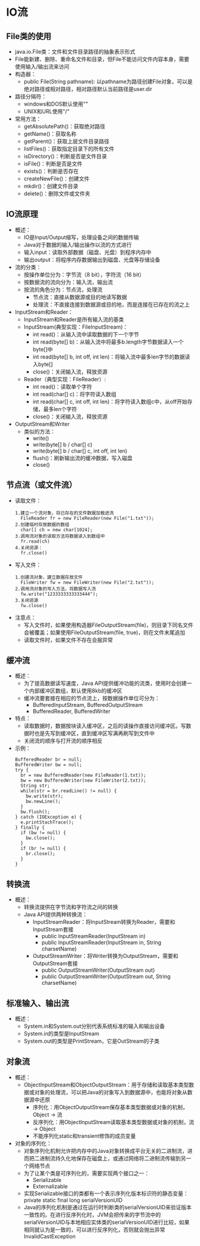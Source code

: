 # IO流

## File类的使用

  - java.io.File类：文件和文件目录路径的抽象表示形式
  - File能新建、删除、重命名文件和目录，但File不能访问文件内容本身，需要使用输入/输出流来访问
  - 构造器：
    - public File(String pathname): 以pathname为路径创建File对象，可以是绝对路径或相对路径，相对路径默认当前路径是user.dir
  - 路径分隔符：
    - windows和DOS默认使用"\"
    - UNIX和URL使用"/"
  - 常用方法：
    - getAbsolutePath()：获取绝对路径
    - getName()：获取名称
    - getParent()：获取上层文件目录路径
    - listFiles()：获取指定目录下的所有文件
    - isDirectory()：判断是否是文件目录
    - isFile()：判断是否是文件
    - exists()：判断是否存在
    - createNewFile()：创建文件
    - mkdir()：创建文件目录
    - delete()：删除文件或文件夹

## IO流原理

  - 概述：
    - IO是Input/Output缩写，处理设备之间的数据传输
    - Java对于数据的输入/输出操作以流的方式进行
    - 输入input：读取外部数据（磁盘、光盘）到程序内存中
    - 输出output：将程序内存数据输出到磁盘、光盘等存储设备
  - 流的分类：
    - 按操作单位分为：字节流（8 bit），字符流（16 bit）
    - 按数据流的流向分为：输入流，输出流
    - 按流的角色分为：节点流，处理流
      - 节点流：直接从数据源或目的地读写数据
      - 处理流：不直接连接到数据源或目的地，而是连接在已存在的流之上
  - InputStream和Reader：
    - InputStream和Reader是所有输入流的基类
    - InputStream(典型实现：FileInputStream)：
      - int read()：从输入流中读取数据的下一个字节
      - int read(byte[] b)：从输入流中将最多b.length字节数据读入一个byte[]中
      - int read(byte[] b, int off, int len)：将输入流中最多len字节的数据读入byte[]
      - close()：关闭输入流，释放资源
    - Reader（典型实现：FileReader）:
      - int read()：读取单个字符
      - int read(char[] c)：将字符读入数组
      - int read(char[] c, int off, int len)：将字符读入数组c中，从off开始存储，最多len个字符
      - close()：关闭输入流，释放资源
  - OutputStream和Writer
    - 类似的方法：
      - write()
      - write(byte[] b / char[] c)
      - write(byte[] b / char[] c, int off, int len)
      - flush()：刷新输出流的缓冲数据，写入磁盘
      - close()  
    
## 节点流（或文件流）

  - 读取文件：
    ```
    1.建立一个流对象，将已存在的文件数据加载进流
      FileReader fr = new FileReader(new File("1.txt"));
    2.创建临时存放数据的数组
      char[] ch = new char[1024];
    3.调用流对象的读取方法将数据读入到数组中
      fr.read(ch)
    4.关闭资源：
      fr.close()
    ```
  - 写入文件：
    ```
    1.创建流对象，建立数据存放文件
      FileWriter fw = new FileWriter(new File("2.txt"));
    2.调用流对象的写入方法，将数据写入流
      fw.write("1233333333333444");
    3.关闭资源
      fw.close()
    ```
  - 注意点：
    - 写入文件时，如果使用构造器FileOutputStream(file)，则目录下同名文件会被覆盖；如果使用FileOutputStream(file, true)，则在文件末尾追加
    - 读取文件时，如果文件不存在会报异常
    
## 缓冲流

  - 概述：
    - 为了提高数据读写速度，Java API提供缓冲功能的流类，使用时会创建一个内部缓冲区数组，默认使用8kb的缓冲区
    - 缓冲流要套接在相应的节点流上，按数据操作单位可分为：
      - BufferedInputStream, BufferedOutputStream
      - BufferedReader, BufferedWriter
  - 特点：
    - 读取数据时，数据按块读入缓冲区，之后的读操作直接访问缓冲区。写数据时也是先写到缓冲区，直到缓冲区写满再刷写到文件中
    - 关闭流的顺序与打开流的顺序相反
  - 示例：
    ```
    BufferedReader br = null;
    BufferedWriter bw = null;
    try {
      br = new BufferedReader(new FileReader(1.txt));
      bw = new BufferedWriter(new FileWriter(2.txt));
      String str;
      while(str = br.readLine() != null) {
        bw.write(str);
        bw.newLine();
      }
      bw.flush();
    } catch (IOException e) {
      e.printStachTrace();
    } finally {
      if (bw != null) {
        bw.close();
      }
      if (br != null) {
        br.close();
      }
    }
    ```

## 转换流

  - 概述：
    - 转换流提供在字节流和字符流之间的转换
    - Java API提供两种转换流：
      - InputStreamReader：将InputStream转换为Reader，需要和InputStream套接
        - public InputStreamReader(InputStream in)
        - public InputStreamReader(InputStream in, String charsetName)
      - OutputStreamWriter：将Writer转换为OutputStream，需要和OutputStream套接
        - public OutputStreamWriter(OutputStream out)
        - public OutputStreamWriter(OutputStream out, String charsetName)

## 标准输入、输出流

  - 概述：
    - System.in和System.out分别代表系统标准的输入和输出设备
    - System.in的类型是InputStream
    - System.out的类型是PrintStream，它是OutStream的子类

## 对象流

  - 概述：
    - ObjectInputStream和ObjectOutputStream：用于存储和读取基本类型数据或对象的处理流，可以把Java的对象写入到数据源中，也能将对象从数据源中还原
      - 序列化：用ObjectOutputStream保存基本类型数据或对象的机制，Object -> 流
      - 反序列化：用ObjectInputStream读取基本类型数据或对象的机制，流 -> Object
      - 不能序列化static和transient修饰的成员变量
  - 对象的序列化：
    - 对象序列化机制允许把内存中的Java对象转换成平台无关的二进制流，进而把二进制流持久化地保存在磁盘上，或通过网络将二进制流传输到另一个网络节点
    - 为了让某个类是可序列化的，需要实现两个接口之一：
      - Serializable
      - Externalizable
    - 实现Serializable接口的类都有一个表示序列化版本标识符的静态变量：private static final long serialVersionUID
    - Java的序列化机制是通过在运行时判断类的serialVersionUID来验证版本一致性的。在进行反序列化时，JVM会把传来的字节流中的serialVersionUID与本地相应实体类的serialVersionUID进行比较，如果相同就认为是一致的，可以进行反序列化，否则就会抛出异常InvalidCastException
    

